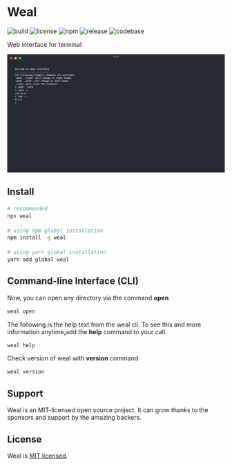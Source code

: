 # Weal

![build](https://github.com/iamando/weal/workflows/build/badge.svg)
![license](https://img.shields.io/github/license/iamando/weal?color=success)
![npm](https://img.shields.io/npm/v/weal)
![release](https://img.shields.io/github/release-date/iamando/weal)
![codebase](https://github.com/iamando/weal/workflows/codebase/badge.svg)

Web interface for terminal

![Demo](docs/weal.png)

## Install

```bash
# recommended
npx weal

# using npm global installation
npm install -g weal

# using yarn global installation
yarn add global weal
```

## Command-line Interface (CLI)

Now, you can open any directory via the command **open**

```bash
weal open
```

The following is the help text from the weal cli. To see this and more information anytime,add the **help** command to your call.

```bash
weal help
```

Check version of weal with **version** command

```bash
weal version
```

## Support

Weal is an MIT-licensed open source project. It can grow thanks to the sponsors and support by the amazing backers.

## License

Weal is [MIT licensed](LICENSE).
